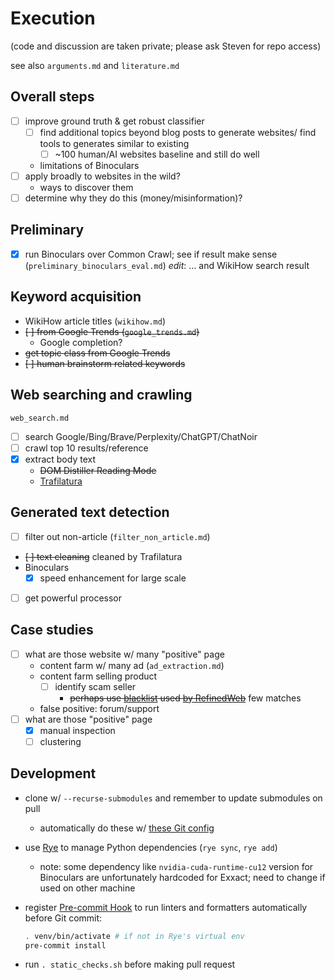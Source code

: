 # Execution

(code and discussion are taken private; please ask Steven for repo access)

see also `arguments.md` and `literature.md`

## Overall steps

- [ ] improve ground truth & get robust classifier
    - [ ] find additional topics beyond blog posts to
        generate websites/ find tools to generates similar to existing
        - [ ] \~100 human/AI websites baseline and still do well
    - limitations of Binoculars
- [ ] apply broadly to websites in the wild?
    - ways to discover them
- [ ] determine why they do this (money/misinformation)?

## Preliminary

- [x] run Binoculars over Common Crawl; see if
    result make sense (`preliminary_binoculars_eval.md`) *edit*: …
    and WikiHow search result

## Keyword acquisition

- WikiHow article titles (`wikihow.md`)
- ~~[ ] from Google Trends (`google_trends.md`)~~
    - Google completion?
- ~~get topic class from Google Trends~~
- ~~[ ] human brainstorm related keywords~~

## Web searching and crawling

`web_search.md`

- [ ] search Google/Bing/Brave/Perplexity/ChatGPT/ChatNoir
- [ ] crawl top 10 results/reference
- [x] extract body text
    - ~~DOM Distiller Reading Mode~~
    - [Trafilatura](https://github.com/adbar/trafilatura)

## Generated text detection

- [ ] filter out non-article (`filter_non_article.md`)
- ~~[ ] text cleaning~~ cleaned by Trafilatura
- Binoculars
    - [x] speed enhancement for large scale
- [ ] get powerful processor

## Case studies

- [ ] what are those website w/ many "positive" page
    - content farm w/ many ad (`ad_extraction.md`)
    - content farm selling product
        - [ ] identify scam seller
            - ~~perhaps use
                [blacklist](https://dsi.ut-capitole.fr/blacklists/index_en.php)
                used [by RefinedWeb](literature.html#training-data-curation)~~
                few matches
    - false positive: forum/support
- [ ] what are those "positive" page
    - [x] manual inspection
    - [ ] clustering

## Development

- clone w/ `--recurse-submodules` and remember to update submodules on pull
    - automatically do these w/
        [these Git
        config](https://sichanghe.github.io/notes/programming/git.html#config)
- use [Rye](https://rye.astral.sh/) to manage Python dependencies
    (`rye sync`, `rye add`)
    - note: some dependency like `nvidia-cuda-runtime-cu12` version for
        Binoculars are unfortunately hardcoded for Exxact; need to change if
        used on other machine
- register [Pre-commit Hook](https://pre-commit.com/) to run linters and
    formatters automatically before Git commit:

    ```sh
    . venv/bin/activate # if not in Rye's virtual env
    pre-commit install
    ```
- run `. static_checks.sh` before making pull request
